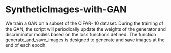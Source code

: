 # SyntheticImages-with-GAN
We train a GAN on a subset of the CIFAR- 10 dataset. During the training of the GAN, the script will periodically update the weights of the generator and discriminator models based on the loss functions defined. The function generate_and_save_images is designed to generate and save images at the end of each epoch. 
